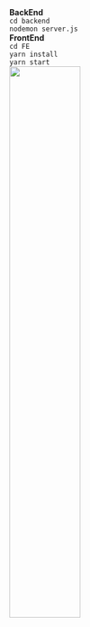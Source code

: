 
<div id="header">
  <strong>BackEnd</strong><br>
  <code>cd backend</code><br>
  <code>nodemon server.js</code><br>
  <strong>FrontEnd</strong><br>
   <code>cd FE</code><br>
  <code>yarn install</code><br>
  <code>yarn start</code><br>
</div>
<div id="footerr">
  <img src="https://res.cloudinary.com/thientam2829/image/upload/v1709083061/hl7eyjomgkfcz9muyoly.png" width="50%" margin-right: 10px />
</div>
